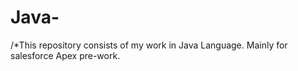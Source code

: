 # Java-
/*This repository consists of my work in Java Language. Mainly for salesforce Apex pre-work. 
